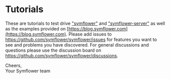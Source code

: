 # Tutorials

These are tutorials to test drive ["symflower"](https://get.symflower.com) and ["symflower-server"](https://symflower.com/en/features/overview/) as well as the examples provided on [https://blog.symflower.com](https://blog.symflower.com). Please add issues to https://github.com/symflower/symflower/issues for features you want to see and problems you have discovered. For general discussions and questions please use the discussion board on https://github.com/symflower/symflower/discussions.

Cheers,<br/>
Your Symflower team
